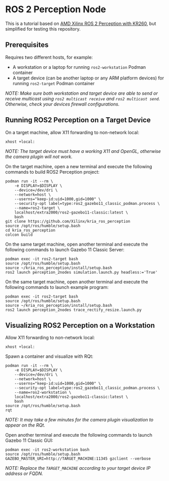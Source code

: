 # ROS 2 Perception Node

This is a tutorial based on [AMD Xilinx ROS 2 Perception with KR260](https://xilinx.github.io/kria-apps-docs/kr260/build/html/docs/ros2_perception_node/docs/app_deployment.html), but simplified for testing this repository.


## Prerequisites

Requires two different hosts, for example:
* A workstation or a laptop for running `ros2-workstation` Podman container
* A target device (can be another laptop or any ARM platform devices) for running `ros2-target` Podman container

*NOTE: Make sure both workstation and target device are able to send or receive multicast using `ros2 multicast receive` and `ros2 multicast send`. Otherwise, check your devices firewall configurations.*


## Running ROS2 Perception on a Target Device

On a target machine, allow X11 forwarding to non-network local:
```
xhost +local:
```

*NOTE: The target device must have a working X11 and OpenGL, otherwise the camera plugin will not work.*

On the target machine, open a new terminal and execute the following commands to build ROS2 Perception project:
```
podman run -it --rm \
    -e DISPLAY=$DISPLAY \
    --device=/dev/dri \
    --network=host \
    --userns="keep-id:uid=1000,gid=1000" \
    --security-opt label=type:ros2_gazebo11_classic_podman.process \
    --name=ros2-target \
    localhost/extra2000/ros2-gazebo11-classic:latest \
    bash
git clone https://github.com/Xilinx/kria_ros_perception
source /opt/ros/humble/setup.bash
cd kria_ros_perception
colcon build
```

On the same target machine, open another terminal and execute the following commands to launch Gazebo 11 Classic Server:
```
podman exec -it ros2-target bash
source /opt/ros/humble/setup.bash
source ~/kria_ros_perception/install/setup.bash
ros2 launch perception_2nodes simulation.launch.py headless:='True'
```

On the same target machine, open another terminal and execute the following commands to launch example program:
```
podman exec -it ros2-target bash
source /opt/ros/humble/setup.bash
source ~/kria_ros_perception/install/setup.bash
ros2 launch perception_2nodes trace_rectify_resize.launch.py
```


## Visualizing ROS2 Perception on a Workstation

Allow X11 forwarding to non-network local:
```
xhost +local:
```

Spawn a container and visualize with RQt:
```
podman run -it --rm \
    -e DISPLAY=$DISPLAY \
    --device=/dev/dri \
    --network=host \
    --userns="keep-id:uid=1000,gid=1000" \
    --security-opt label=type:ros2_gazebo11_classic_podman.process \
    --name=ros2-workstation \
    localhost/extra2000/ros2-gazebo11-classic:latest \
    bash
source /opt/ros/humble/setup.bash
rqt
```

*NOTE: It may take a few minutes for the camera plugin visualization to appear on the RQt.*

Open another terminal and execute the following commands to launch Gazebo 11 Classic GUI:
```
podman exec -it ros2-workstation bash
source /opt/ros/humble/setup.bash
GAZEBO_MASTER_URI=http://TARGET_MACHINE:11345 gzclient --verbose
```

*NOTE: Replace the `TARGET_MACHINE` according to your target device IP address or FQDN.*
